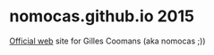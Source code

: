 # nomocas.github.io 2015	


[Official web](http://nomocas.github.io) site for Gilles Coomans (aka nomocas ;))

